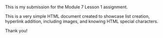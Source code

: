 This is my submission for the Module 7 Lesson 1 assignment. 

This is a very simple HTML document created to showcase list creation, hyperlink addition, including images, and knowing HTML special characters. 

Thank you! 